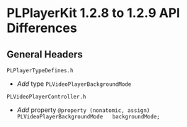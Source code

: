 # PLPlayerKit 1.2.8 to 1.2.9 API Differences

## General Headers

```PLPlayerTypeDefines.h```

- *Add* type ```PLVideoPlayerBackgroundMode```

```PLVideoPlayerController.h```

- *Add* property ```@property (nonatomic, assign) PLVideoPlayerBackgroundMode   backgroundMode;```